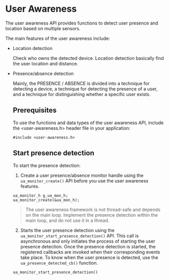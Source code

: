 # User Awareness
The user awareness API provides functions to detect user presence and location based on multiple sensors.

The main features of the user awareness include:
- Location detection
  
  Check who owns the detected device. Location detection basically find the user location and distance.
- Presence/absence detection
  
  Mainly, the PRESENCE / ABSENCE is divided into a technique for detecting a device, a technique for detecting the presence of a user, and a technique for distinguishing whether a specific user exists.
  
  ## Prerequisites
  To use the functions and data types of the user awareness API, include the <user-awareness.h> header file in your application:
  
  ```#include <user-awareness.h>```
  
  ## Start presence detection
  
  To start the presence detection:
  1. Create a user presence/absence monitor handle using the ```ua_monitor_create()``` API before you use the user awareness features.

  ```
  ua_monitor_h g_ua_mon_h;
  ua_monitor_create(&ua_mon_h);
  ```
  > The user awareness framework is not thread-safe and depends on the main loop. Implement the presence detection within the main loop, and do not use it in a thread.
  2. Starts the user presence detection using the ```ua_monitor_start_presence_detection()``` API. This call is asynchronous and only initiates the process of starting the user presence detection. Once the presence detection is started, the registered callbacks are invoked when their corresponding events take place. To know when the user presence is detected, use the ```ua_presence_detected_cb()``` function.
  ```
  ua_monitor_start_presence_detection()
  ``` 
